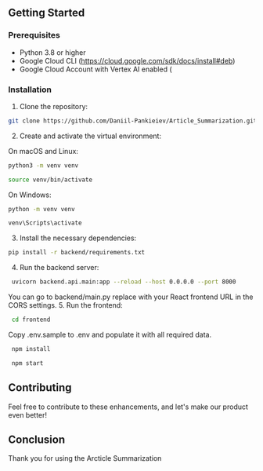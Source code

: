 ## Getting Started

### Prerequisites
- Python 3.8 or higher
- Google Cloud CLI (https://cloud.google.com/sdk/docs/install#deb)
- Google Cloud Account with Vertex AI enabled (

### Installation


1. Clone the repository:

```bash
git clone https://github.com/Daniil-Pankieiev/Article_Summarization.git
```
2. Create and activate the virtual environment:

On macOS and Linux:
```bash
python3 -m venv venv
```
```bash
source venv/bin/activate
```
On Windows:
```bash
python -m venv venv
```
```bash
venv\Scripts\activate
```
3. Install the necessary dependencies:

```bash
pip install -r backend/requirements.txt 
```


4. Run the backend server:

```bash
 uvicorn backend.api.main:app --reload --host 0.0.0.0 --port 8000
```
You can go to backend/main.py replace with your React frontend URL in the CORS settings.
5. Run the frontend:
```bash
 cd frontend
```
Copy .env.sample to .env and populate it with all required data.
```bash
 npm install
```
```bash
 npm start
```
## Contributing
Feel free to contribute to these enhancements, and let's make our product even better!
## Conclusion

Thank you for using the Arcticle Summarization 
